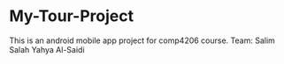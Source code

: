 # My-Tour-Project
This is an android mobile app project for comp4206 course.
Team:
Salim Salah
Yahya Al-Saidi
